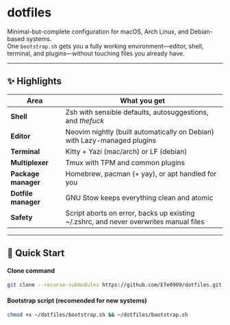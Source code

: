 # dotfiles

Minimal-but-complete configuration for macOS, Arch Linux, and Debian-based systems.  
One `bootstrap.sh` gets you a fully working environment—editor, shell, terminal, and plugins—without touching files you already have.

---

## ✨ Highlights

| Area | What you get |
|------|--------------|
| **Shell** | Zsh with sensible defaults, autosuggestions, and *thefuck* |
| **Editor** | Neovim nightly (built automatically on Debian) with Lazy-managed plugins |
| **Terminal** | Kitty + Yazi (mac/arch) or LF (debian) |
| **Multiplexer** | Tmux with TPM and common plugins |
| **Package manager** | Homebrew, pacman (+ yay), or apt handled for you |
| **Dotfile manager** | GNU Stow keeps everything clean and atomic |
| **Safety** | Script aborts on error, backs up existing ~/.zshrc, and never overwrites manual files |

---

## 🚀 Quick Start

#### Clone command
```bash
git clone --recurse-submodules https://github.com/Efe0909/dotfiles.git ~/dotfiles
```

#### Bootstrap script (recomended for new systems)
```bash
chmod +x ~/dotfiles/bootstrap.sh && ~/dotfiles/bootstrap.sh
```

